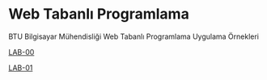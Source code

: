 # Web Tabanlı Programlama
BTU Bilgisayar Mühendisliği Web Tabanlı Programlama Uygulama Örnekleri


[LAB-00](lab00)

[LAB-01](lab01)
